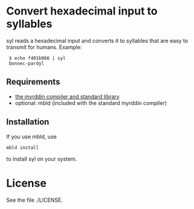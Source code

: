 Convert hexadecimal input to syllables
======================================

syl reads a hexadecimal input and converts it to
syllables that are easy to transmit for humans.
Example:

     $ echo f401b966 | syl
     bonnec-pardyl

Requirements
------------

* [the myrddin compiler and standard library](https://www.github.com/oridb/mc)
* optional: mbld (included with the standard myrddin compiler)

Installation
------------

If you use mbld, use

	mbld install

to install syl on your system.

License
=======

See the file ./LICENSE.
